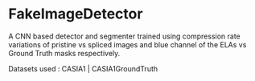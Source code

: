 # FakeImageDetector
A CNN based detector and segmenter trained using compression rate variations of pristine vs spliced images and blue channel of the ELAs vs Ground Truth masks respectively.

Datasets used : CASIA1 | CASIA1GroundTruth

